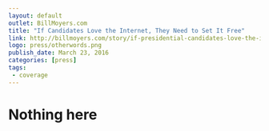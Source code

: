```yaml
---
layout: default
outlet: BillMoyers.com
title: "If Candidates Love the Internet, They Need to Set It Free"
link: http://billmoyers.com/story/if-presidential-candidates-love-the-internet-they-need-to-set-it-free/
logo: press/otherwords.png
publish_date: March 23, 2016
categories: [press]
tags:
 - coverage
---
```


# Nothing here
